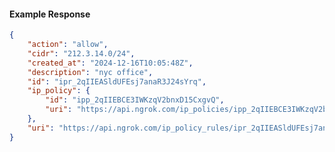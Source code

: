 <!-- Code generated for API Clients. DO NOT EDIT. -->

#### Example Response

```json
{
	"action": "allow",
	"cidr": "212.3.14.0/24",
	"created_at": "2024-12-16T10:05:48Z",
	"description": "nyc office",
	"id": "ipr_2qIIEASldUFEsj7anaR3J24sYrq",
	"ip_policy": {
		"id": "ipp_2qIIEBCE3IWKzqV2bnxD15CxgvQ",
		"uri": "https://api.ngrok.com/ip_policies/ipp_2qIIEBCE3IWKzqV2bnxD15CxgvQ"
	},
	"uri": "https://api.ngrok.com/ip_policy_rules/ipr_2qIIEASldUFEsj7anaR3J24sYrq"
}
```
